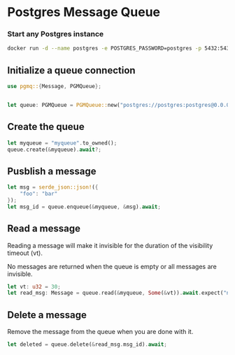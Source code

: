 # Postgres Message Queue


### Start any Postgres instance
```bash
docker run -d --name postgres -e POSTGRES_PASSWORD=postgres -p 5432:5432 postgres
```

## Initialize a queue connection

```rust
use pgmq::{Message, PGMQueue};


let queue: PGMQueue = PGMQueue::new("postgres://postgres:postgres@0.0.0.0:5432".to_owned());
```

## Create the queue

```rust
let myqueue = "myqueue".to_owned();
queue.create(&myqueue).await?;
```

## Pusblish a message
```rust
let msg = serde_json::json!({
    "foo": "bar"
});
let msg_id = queue.enqueue(&myqueue, &msg).await;
```

## Read a message
Reading a message will make it invisible for the duration of the visibility timeout (vt).

No messages are returned when the queue is empty or all messages are invisible.
```rust
let vt: u32 = 30;
let read_msg: Message = queue.read(&myqueue, Some(&vt)).await.expect("no messages in the queue!");
```

## Delete a message
Remove the message from the queue when you are done with it.
```rust
let deleted = queue.delete(&read_msg.msg_id).await;
```
